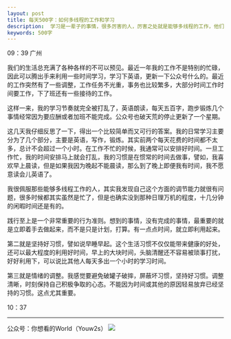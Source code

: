 ```yaml
---
layout: post
title: 每天500字：如何多线程的工作和学习
description:  学习是一辈子的事情，很多厉害的人，厉害之处就是能够多线程的工作，他们可以做好几件事情，互相之间却不干扰。
keywords: 500字
---
```


09：39 广州

我们的生活总充满了各种各样的不可以预见。最近一年我的工作不是特别的忙碌，因此可以腾出手来利用一些时间学习，学习下英语，更新一下公众号什么的。最近的工作突然有了一些调整，工作任务不光重，事务也比较繁多，大部分时间工作时间要工作，下了班还有一些接待的工作。

这样一来，我的学习节奏就完全被打乱了，英语朗读，每天五百字，跑步锻炼几个事情经常因为要应酬或者加班不能完成。公众号也破天荒的停止更新了一个星期。

这几天我仔细反思了一下，得出一个比较简单而又可行的答案。我的日常学习主要分为了几个部分，主要是英语，写作，锻炼。其实前两个每天花费的时间都不太多，总计不会超过一个小时。在工作不忙的时候，我通常可以安排好时间。一旦工作忙，我的时间安排马上就会打乱，我的习惯是在惯常的时间去做事，譬如，我喜欢早上晨读，但是如果我因为晚起不能晨读，那么到了晚上即便我有时间，我不愿意读会儿英语了。

我很佩服那些能够多线程工作的人，其实我发现自己这个方面的调节能力就很有问题，很多时候都其实虽然是忙了，但是也确实没到那种日理万机的程度，十几分钟的闲暇时间还是有的。

践行至上是一个非常重要的行为准则。想到的事情，没有完成的事情，最重要的就是立即着手去做起来，而不是只是计划，打算。有一点点时间，就立即利用起来。

第二就是坚持好习惯，譬如说早睡早起。这个生活习惯不仅仅能带来健康的好处，还可以最大程度的利用好时间，早上的大块时间，头脑清醒还不容易被琐事打扰，好好利用下，可以说比其他人每天多出一个小时的学习时间。

第三就是情绪的调整。我感觉要避免破罐子破摔，屏蔽坏习惯，坚持好习惯。调整清晰，时刻保持自己积极争取的心态。不能因为时间或其他的原因轻易放弃已经坚持的习惯。这点尤其重要。

10：37

---- 
公众号：你想看的World（Youw2s）
![][image-1]

[image-1]:	http://upload-images.jianshu.io/upload_images/3342594-dca1f89eba3e50ca.jpg?imageMogr2/auto-orient/strip%7CimageView2/2/w/1240